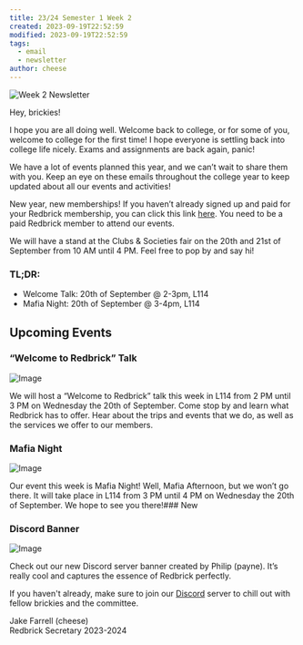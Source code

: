 ```yaml
---
title: 23/24 Semester 1 Week 2 
created: 2023-09-19T22:52:59
modified: 2023-09-19T22:52:59
tags:
  - email
  - newsletter
author: cheese
---
```


![Week 2 Newsletter](https://cdn.discordapp.com/attachments/523562314344038411/1153784242464108705/cat-anime.gif)


Hey, brickies!

I hope you are all doing well. Welcome back to college, or for some of you, welcome to college for the first time! I hope everyone is settling back into college life nicely. Exams and assignments are back again, panic!

We have a lot of events planned this year, and we can’t wait to share them with you. Keep an eye on these emails throughout the college year to keep updated about all our events and activities!

New year, new memberships! If you haven’t already signed up and paid for your Redbrick membership, you can click this link [here](https://dcuclubsandsocs.ie/society/redbrick). You need to be a paid Redbrick member to attend our events.

We will have a stand at the Clubs & Societies fair on the 20th and 21st of September from 10 AM until 4 PM. Feel free to pop by and say hi!

### TL;DR:

- Welcome Talk: 20th of September @ 2-3pm, L114
- Mafia Night: 20th of September @ 3-4pm, L114


## Upcoming Events


### “Welcome to Redbrick” Talk

![Image](https://cdn.discordapp.com/attachments/897234572608159774/1153469189781196830/DA92995E-02B4-4865-B39E-12671239FC58.png)


We will host a “Welcome to Redbrick” talk this week in L114 from 2 PM until 3 PM on Wednesday the 20th of September. Come stop by and learn what Redbrick has to offer. Hear about the trips and events that we do, as well as the services we offer to our members.




### Mafia Night

![Image](https://cdn.discordapp.com/attachments/897234572608159774/1153469189500194916/Mafia_Night.png)


Our event this week is Mafia Night! Well, Mafia Afternoon, but we won’t go there. It will take place in L114 from 3 PM until 4 PM on Wednesday the 20th of September. We hope to see you there!### New 

### Discord Banner

![Image](https://cdn.discordapp.com/attachments/1027508928378048533/1153766431398305994/resignloop3.gif)

Check out our new Discord server banner created by Philip (payne). It’s really cool and captures the essence of Redbrick perfectly.

If you haven't already, make sure to join our [Discord](https://discord.gg/2rCnJftcxn) server to chill out with fellow brickies and the committee.



Jake Farrell (cheese)\
Redbrick Secretary 2023-2024

